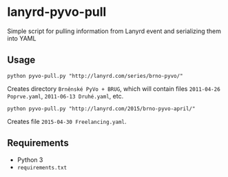 # lanyrd-pyvo-pull
Simple script for pulling information from Lanyrd event and serializing them into YAML

## Usage

```
python pyvo-pull.py "http://lanyrd.com/series/brno-pyvo/"
```

Creates directory `Brněnské PyVo + BRUG`, which will contain files `2011-04-26 Poprve.yaml`, `2011-06-13 Druhé.yaml`, etc.

```
python pyvo-pull.py "http://lanyrd.com/2015/brno-pyvo-april/"
```

Creates file `2015-04-30 Freelancing.yaml`.

## Requirements

- Python 3
- `requirements.txt`
